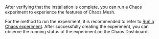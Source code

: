 After verifying that the installation is complete, you can run a Chaos experiment to experience the features of Chaos Mesh.

For the method to run the experiment, it is recommended to refer to [Run a Chaos experiment](run-a-chaos-experiment.md). After successfully creating the experiment, you can observe the running status of the experiment on the Chaos Dashboard.